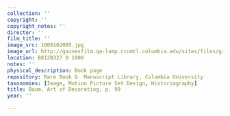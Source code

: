 ```yaml
---
collection: ''
copyright: ''
copyright_notes: ''
director: ''
film_title: ''
image_src: 1000102005.jpg
image_url: http://gainesfilm.qa-lamp.ccnmtl.columbia.edu/sites/files/gainesfilm/images/1000102005.jpg
location: B812B327 O 1900
notes: ''
physical_description: Book page
repository: Rare Book &  Manuscript Library, Columbia University
taxonomies: [Image, Motion Picture Set Design, Historiography]
title: Baum. Art of Decorating, p. 99
year: ''

---
```

